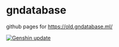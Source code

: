 # gndatabase
github pages for https://old.gndatabase.ml/

[![Genshin update](https://github.com/shervain123/gndatabase/actions/workflows/python-app.yml/badge.svg)](https://github.com/shervain123/gndatabase/actions/workflows/python-app.yml)
